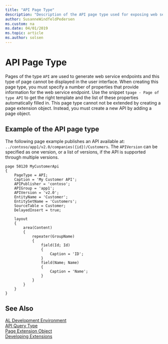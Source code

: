 ```yaml
---
title: "API Page Type"
description: "Description of the API page type used for exposing web service endpoints."
author: SusanneWindfeldPedersen
ms.custom: na
ms.date: 04/01/2019
ms.topic: article
ms.author: solsen
---
```


# API Page Type

Pages of the type `API` are used to generate web service endpoints and this type of page cannot be displayed in the user interface. When creating this page type, you must specify a number of properties that provide information for the web service endpoint. Use the snippet `tpage - Page of type API` to get the right template and the list of these properties automatically filled in. This page type cannot not be extended by creating a page extension object. Instead, you must create a new API by adding a page object.

## Example of the API page type
The following page example publishes an API available at:
`../contoso/app1/v2.0/companies({id})/Customers`. The `APIVersion` can be specified as one version, or a list of versions, if the API is supported through multiple versions.

```
page 50120 MyCustomerApi
{
    PageType = API;
    Caption = 'My Customer API';
    APIPublisher = 'contoso';
    APIGroup = 'app1';
    APIVersion = 'v2.0';
    EntityName = 'Customer';
    EntitySetName = 'Customers';
    SourceTable = Customer;
    DelayedInsert = true;
    
    layout
    {
        area(Content)
        {
            repeater(GroupName)
            {
                field(Id; Id)
                {
                    Caption = 'ID';
                }
                field(Name; Name)
                {
                    Caption = 'Name';
                }
            }
        }
    }
}
```

## See Also  
[AL Development Environment](devenv-reference-overview.md)  
[API Query Type](devenv-querytype.md)  
[Page Extension Object](devenv-page-ext-object.md)  
[Developing Extensions](devenv-dev-overview.md)  

